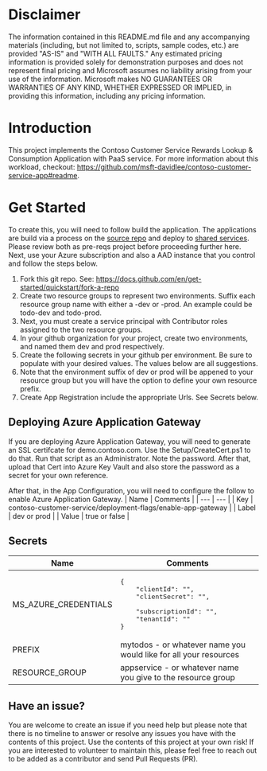 # Disclaimer
The information contained in this README.md file and any accompanying materials (including, but not limited to, scripts, sample codes, etc.) are provided "AS-IS" and "WITH ALL FAULTS." Any estimated pricing information is provided solely for demonstration purposes and does not represent final pricing and Microsoft assumes no liability arising from your use of the information. Microsoft makes NO GUARANTEES OR WARRANTIES OF ANY KIND, WHETHER EXPRESSED OR IMPLIED, in providing this information, including any pricing information.

# Introduction
This project implements the Contoso Customer Service Rewards Lookup & Consumption Application with PaaS service. For more information about this workload, checkout: https://github.com/msft-davidlee/contoso-customer-service-app#readme. 

# Get Started
To create this, you will need to follow build the application. The applications are build via a process on the [source repo](https://github.com/msft-davidlee/contoso-customer-service-app) and deploy to [shared services](https://github.com/msft-davidlee/az-internal-shared-services). Please review both as pre-reqs project before proceeding further here. Next, use your Azure subscription and also a AAD instance that you control and follow the steps below.

1. Fork this git repo. See: https://docs.github.com/en/get-started/quickstart/fork-a-repo
2. Create two resource groups to represent two environments. Suffix each resource group name with either a -dev or -prod. An example could be todo-dev and todo-prod.
3. Next, you must create a service principal with Contributor roles assigned to the two resource groups.
4. In your github organization for your project, create two environments, and named them dev and prod respectively.
5. Create the following secrets in your github per environment. Be sure to populate with your desired values. The values below are all suggestions.
6. Note that the environment suffix of dev or prod will be appened to your resource group but you will have the option to define your own resource prefix.
7. Create App Registration include the appropriate Urls. See Secrets below.

## Deploying Azure Application Gateway
If you are deploying Azure Application Gateway, you will need to generate an SSL certifcate for demo.contoso.com. Use the Setup/CreateCert.ps1 to do that. Run that script as an Administrator. Note the password. After that, upload that Cert into Azure Key Vault and also store the password as a secret for your own reference. 

After that, in the App Configuration, you will need to configure the follow to enable Azure Application Gateway.
| Name | Comments |
| --- | --- |
| Key | contoso-customer-service/deployment-flags/enable-app-gateway |
| Label | dev or prod |
| Value | true or false |

## Secrets
| Name | Comments |
| --- | --- |
| MS_AZURE_CREDENTIALS | <pre>{<br/>&nbsp;&nbsp;&nbsp;&nbsp;"clientId": "",<br/>&nbsp;&nbsp;&nbsp;&nbsp;"clientSecret": "", <br/>&nbsp;&nbsp;&nbsp;&nbsp;"subscriptionId": "",<br/>&nbsp;&nbsp;&nbsp;&nbsp;"tenantId": "" <br/>}</pre> |
| PREFIX | mytodos - or whatever name you would like for all your resources |
| RESOURCE_GROUP | appservice - or whatever name you give to the resource group |

## Have an issue?
You are welcome to create an issue if you need help but please note that there is no timeline to answer or resolve any issues you have with the contents of this project. Use the contents of this project at your own risk! If you are interested to volunteer to maintain this, please feel free to reach out to be added as a contributor and send Pull Requests (PR).